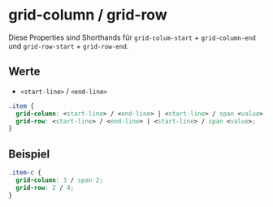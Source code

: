 # grid-column / grid-row

Diese Properties sind Shorthands für `grid-colum-start` + `grid-column-end` und `grid-row-start` + `grid-row-end`.

## Werte

- `<start-line>` / `<end-line>`

```CSS
.item {
  grid-column: <start-line> / <end-line> | <start-line> / span <value>;
  grid-row: <start-line> / <end-line> | <start-line> / span <value>;
}
```

## Beispiel

```CSS
.item-c {
  grid-column: 3 / span 2;
  grid-row: 2 / 4;
}
```
